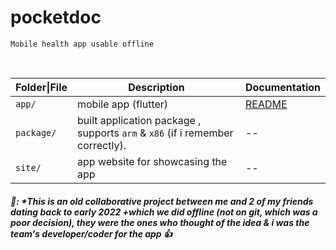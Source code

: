 # pocketdoc

    Mobile health app usable offline

<br/>


|Folder\|File|Description|Documentation|
|------|-----------|-------------|
|`app/`|mobile app (flutter) | [README](./README.md)|
|`package/`| built application package , supports `arm` & `x86` (if i remember correctly). | --|
|`site/`|app website for showcasing the app|--|



##### **📝:** \*This is an old collaborative project between me and 2 of my friends dating back to early 2022 +which we did offline *(not on git, which was a poor decision)*, they were the ones who thought of the idea & i was the team's developer/coder for the app 👍
#####
